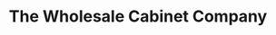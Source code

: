 ---
title: "The Wholesale Cabinet Company"
url: /goode/the-wholesale-cabinet-company/
shop: furniture
---